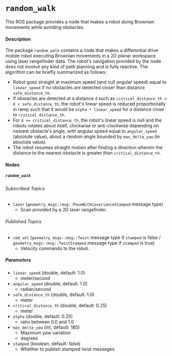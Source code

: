 # `random_walk`
This ROS package provides a node that makes a robot doing Brownian movements while avoiding obstacles.

#### Description
The package `random_walk` contains a node that makes a differential drive mobile robot executing Brownian movements in a 2D planar workspace using laser rangefinder data. The robot's navigation provided by the node does not involve any kind of path planning and is fully reactive. The algorithm can be briefly summarized as follows:
- Robot goes straight at maximum speed (and null angular speed) equal to `linear_speed` if no obstacles are detected closer than distance `safe_distance_th`.
- If obstacles are detected at a distance `d` such as `critical_distance_th < d < safe_distance_th`, the robot's linear speed is reduced proportionally in ramp such that it would be `alpha * linear_speed` for a distance close to `critical_distance_th`.
- For `d <= critical_distance_th`, the robot's linear speed is null and the robots rotates about itself, clockwise or anti-clockwise depending on nearest obstacle's angle, with angular speed equal to `angular_speed` (absolute value), about a random angle bounded by `max_delta_yaw` (in absolute value).
- The robot resumes straight motion after finding a direction wherein the distance to the nearest obstacle is greater than `critical_distance_th`.


#### Nodes

##### `random_walk`

###### Subscribed Topics
- `laser` (`geometry_msgs::msg::PoseWithCovarianceStamped` message type)
    - Scan provided by a 2D laser rangefinder.

###### Published Topics
- `cmd_vel` (`geometry_msgs::msg::Twist` message type if `stamped` is false / `geometry_msgs::msg::TwistStamped` message type if `stamped` is true)
    - Velocity commands to the robot.

##### Parameters
- `linear_speed` (double, default: 1.0)
    - meter/second
- `angular_speed` (double, default: 1.0)
    - radian/second
- `safe_distance_th` (double, default: 1.0)
    - meter
- `critical_distance_th` (double, default: 0.25)
    - meter
- `alpha` (double, default: 0.25)
    - ratio between 0.0 and 1.0
- `max_delta_yaw` (int, default: 180)
    - Maximum yaw variation
    - degrees
- `stamped` (boolean, default: false)
    - Whether to publish stamped twist messages